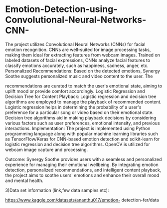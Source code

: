 # Emotion-Detection-using-Convolutional-Neural-Networks-CNN-
The project utilizes Convolutional Neural Networks (CNNs) for
facial emotion recognition. CNNs are well-suited for image
processing tasks, making them ideal for extracting features
from webcam images. Trained on labeled datasets of facial
expressions, CNNs analyze facial features to classify emotions
accurately, such as happiness, sadness, anger, etc.
Personalized Recommendations:
Based on the detected emotions, Synergy Soothe suggests
personalized music and video content to the user. The

recommendations are curated to match the user's emotional
state, aiming to uplift mood or provide comfort accordingly.
Logistic Regression and Decision Tree for Content Playback:
Logistic regression and decision tree algorithms are employed
to manage the playback of recommended content. Logistic
regression helps in determining the probability of a user's
preference for a particular song or video based on their
emotional state. Decision tree algorithms aid in making
playback decisions by considering various factors such as user
preferences, emotional intensity, and previous interactions.
Implementation:
The project is implemented using Python programming
language along with popular machine learning libraries such
as TensorFlow/Keras for CNN-based emotion detection and
scikit-learn for logistic regression and decision tree
algorithms. OpenCV is utilized for webcam image capture and
processing.

Outcome:
Synergy Soothe provides users with a seamless and
personalized experience for managing their emotional
wellbeing. By integrating emotion detection, personalized
recommendations, and intelligent content playback, the
project aims to soothe users' emotions and enhance their
overall mood and mental health.

3)Data set information (link,few data
samples etc):

https://www.kaggle.com/datasets/ananthu017/emotion-
detection-fer/data
